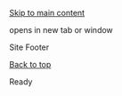 [Skip to main content](https://www.pittsburghpa.gov/Site-Footer#main-content)

opens in new tab or window

Site Footer

[Back to top](https://www.pittsburghpa.gov/Site-Footer#body-top)

Ready
